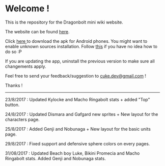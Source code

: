 # Welcome !

This is the repository for the Dragonbolt mini wiki website.

The website can be found <a href="https://cuke7.github.io/DB-wiki/index.html">here</a>.

Click <a href="https://cuke7.github.io/DB-wiki/DragonboltWiki.apk" download="DragonboltB_wiki"> here </a> to download the apk for Android phones. You might want to enable unknown sources installation. Follow <a href="https://android.gadgethacks.com/how-to/android-basics-enable-unknown-sources-sideload-apps-0161947/"> this</a> if you have no idea how to do so :P

If you are updating the app, uninstall the previous version to make sure all changements apply.

Feel free to send your feedback/suggestion to cuke.dev@gmail.com !

Thanks !

* * *

23/8/2017 : Updated Kylocke and Macho Ringabolt stats + added "Top" button.

24/8/2017 : Updated Dismara and Gafgard new sprites + New layout for the characters page.

25/8/2017 : Added Genji and Nobunaga + New layout for the basic units page.

29/8/2017 : Fixed support and defensive sphere colors on every pages.

31/08/2017 : Updated Beach boy Luke, Bikini Promecia and Macho Ringabolt stats. Added Genji and Nobunaga stats.
